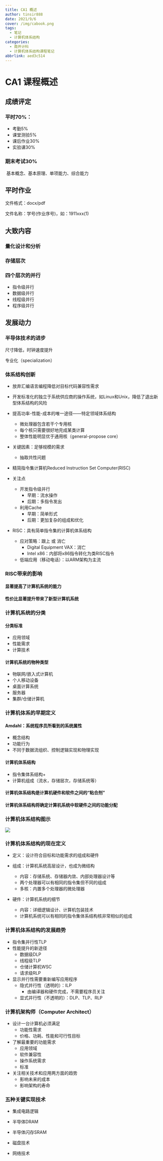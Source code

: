 ```yaml
---
title: CA1 概述
author: tinsir888
date: 2021/9/6
cover: /img/cabook.png
tags:
  - 笔记
  - 计算机体系结构
categories:
  - 南开计科
  - 计算机体系结构课程笔记
abbrlink: aed3c514
---
```


# CA1 课程概述

## 成绩评定

### 平时70%：

- 考勤5%
- 课堂测验5%
- 课后作业30%
- 实验课30%

### 期末考试30%

​	基本概念、基本原理、单项能力、综合能力

## 平时作业

文件格式：docx/pdf

文件名称：学号(作业序号)，如：1911xxx(1)

## 大致内容

### 量化设计和分析

### 存储层次

### 四个层次的并行

- 指令级并行
- 数据级并行
- 线程级并行
- 程序级并行

## 发展动力

### 半导体技术的进步

尺寸降低，时钟速度提升

专业化（specialization）

### 体系结构创新

- 放弃汇编语言编程降低对目标代码兼容性需求
- 开发标准化的独立于系统供应商的操作系统，如Linux和Unix，降低了退出新型体系结构的风险

- 提高功率-性能-成本的唯一途径——特定领域体系结构
  - 微处理器包含若干个专用核
  - 每个核只需要很好地完成某类计算
  - 整体性能明显优于通用核（general-propose core）
- 关键因素：足够规模的需求
  - 抽取共性问题
- 精简指令集计算机Reduced Instruction Set Computer(RISC)
- 关注点
  - 开发指令级并行
    - 早期：流水操作
    - 后期：多指令发出
  - 利用Cache
    - 早期：简单形式
    - 后期：更加复杂的组成和优化
- RISC：具有简单指令集的计算机体系结构
  - 应对策略：跟上 或 消亡
    - Digital Equipment VAX：消亡
    - Intel x86：内部将x86指令转化为类RISC指令
  - 低端应用（移动电话）：以ARM架构为主流

### RISC带来的影响

#### 显著提高了计算机系统的能力

#### 性价比显著提升带来了新型计算机系统

### 计算机系统的分类

#### 分类标准

- 应用领域
- 性能需求
- 计算技术

#### 计算机系统的物种类型

- 物联网/嵌入式计算机
- 个人移动设备
- 桌面计算系统
- 服务器
- 集群/仓储计算机

### 计算机体系的早期定义

#### Amdahl：系统程序员所看到的系统属性

- 概念结构
- 功能行为
- 不同于数据流组织、控制逻辑实现和物理实现

#### 计算机体系结构

- 指令集体系结构+
- 计算机组成（流水，存储层次，存储系统等）

#### 计算机体系结构是计算机硬件和软件之间的“粘合剂”

#### 计算机体系结构将确定计算机系统中软硬件之间的功能分配

### 计算机体系结构图示

![](images/1.PNG)

### 计算机体系结构的现在定义

- 定义：设计符合目标和功能需求的组成和硬件

- 组成：计算机系统高层设计，也成为微结构
  - 内容：存储系统、存储器内敛、内部处理器设计等
  - 两个处理器可以有相同的指令集但不同的组成
  - 多核：内置多个处理器的微处理器
- 硬件：计算机系统的细节
  - 内容：详细逻辑设计、计算机包装技术
  - 计算机系统可以有相同的指令集体系结构核非常相似的组成

### 计算机体系结构的发展趋势

- 指令集并行性TLP
- 性能提升的新途径
  - 数据级DLP
  - 线程级TLP
  - 仓储计算机WSC
  - 请求级RLP
- 显示并行性需要重新编写应用程序
  - 隐式并行性（透明的）：ILP
    - 由编译器和硬件完成，不需要程序员关注
  - 显式并行性（不透明的）：DLP、TLP、RLP

### 计算机架构师（Computer Architect）

- 设计一台计算机必须满足
  - 功能性需求
  - 价格、功耗、性能和可行性目标
- 了解最重要的功能需求
  - 应用领域
  - 软件兼容性
  - 操作系统需求
  - 标准
- 关注相关技术和应用两方面的趋势
  - 影响未来的成本
  - 影响架构的寿命

### 五种关键实现技术

- 集成电路逻辑

- 半导体DRAM

- 半导体闪存SRAM
- 磁盘技术

- 网络技术

